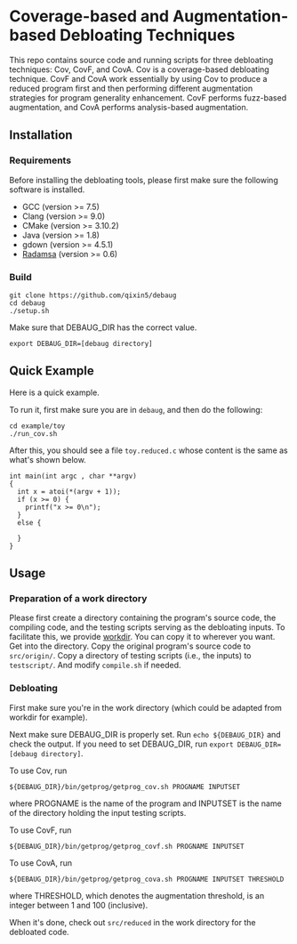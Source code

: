 # Coverage-based and Augmentation-based Debloating Techniques

This repo contains source code and running scripts for three debloating techniques: Cov, CovF, and CovA. Cov is a coverage-based debloating technique. CovF and CovA work essentially by using Cov to produce a reduced program first and then performing different augmentation strategies for program generality enhancement. CovF performs fuzz-based augmentation, and CovA performs analysis-based augmentation. 

## Installation

### Requirements

Before installing the debloating tools, please first make sure the following software is installed.

- GCC (version >= 7.5)
- Clang (version >= 9.0)
- CMake (version >= 3.10.2)
- Java (version >= 1.8)
- gdown (version >= 4.5.1)
- [Radamsa](https://gitlab.com/akihe/radamsa.git) (version >= 0.6)


### Build

```
git clone https://github.com/qixin5/debaug
cd debaug
./setup.sh
```

Make sure that DEBAUG_DIR has the correct value.
```
export DEBAUG_DIR=[debaug directory]
```

## Quick Example

Here is a quick example.

To run it, first make sure you are in `debaug`, and then do the following:
```
cd example/toy
./run_cov.sh
```

After this, you should see a file `toy.reduced.c` whose content is the same as what's shown below.
```
int main(int argc , char **argv)
{
  int x = atoi(*(argv + 1));
  if (x >= 0) {
    printf("x >= 0\n");
  }
  else {

  }
}
```

## Usage

### Preparation of a work directory

Please first create a directory containing the program's source code, the compiling code, and the testing scripts serving as the debloating inputs. To facilitate this, we provide [workdir](resource/workdir). You can copy it to wherever you want. Get into the directory. Copy the original program's source code to `src/origin/`. Copy a directory of testing scripts (i.e., the inputs) to `testscript/`. And modify `compile.sh` if needed.

### Debloating

First make sure you're in the work directory (which could be adapted from workdir for example). 

Next make sure DEBAUG_DIR is properly set. Run `echo ${DEBAUG_DIR}` and check the output. If you need to set DEBAUG_DIR, run `export DEBAUG_DIR=[debaug directory]`.

To use Cov, run 
```
${DEBAUG_DIR}/bin/getprog/getprog_cov.sh PROGNAME INPUTSET
```
where PROGNAME is the name of the program and INPUTSET is the name of the directory holding the input testing scripts.

To use CovF, run
```
${DEBAUG_DIR}/bin/getprog/getprog_covf.sh PROGNAME INPUTSET
```

To use CovA, run
```
${DEBAUG_DIR}/bin/getprog/getprog_cova.sh PROGNAME INPUTSET THRESHOLD
```
where THRESHOLD, which denotes the augmentation threshold, is an integer between 1 and 100 (inclusive).

When it's done, check out `src/reduced` in the work directory for the debloated code.


